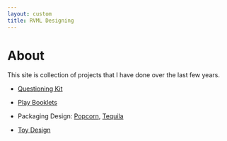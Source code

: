 ```yaml
---
layout: custom
title: RVML Designing
---
```


# About

This site is collection of projects that I have done over the last few years.

* [Questioning Kit](projects/QuestioningKit/)

* [Play Booklets](projects/PlayBooklets/)

* Packaging Design: [Popcorn](projects/PackageDesign/Popcorn/), [Tequila](projects/PackageDesign/Tequila/)

* [Toy Design](projects/ToyDesign/)


